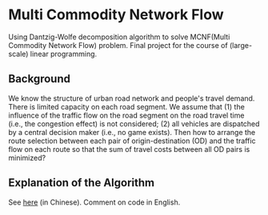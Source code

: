 # Multi Commodity Network Flow

Using Dantzig-Wolfe decomposition algorithm to solve MCNF(Multi Commodity Network Flow) problem. Final project for the course of (large-scale) linear programming.

## Background

We know the structure of urban road network and people's travel demand. There is limited capacity on each road segment. We assume that (1) the influence of the traffic flow on the road segment on the road travel time (i.e., the congestion effect) is not considered; (2) all vehicles are dispatched by a central decision maker (i.e., no game exists). Then how to arrange the route selection between each pair of origin-destination (OD) and the traffic flow on each route so that the sum of travel costs between all OD pairs is minimized?

## Explanation of the Algorithm

See [here](0106_Opt_Final.pdf) (in Chinese). Comment on code in English.
